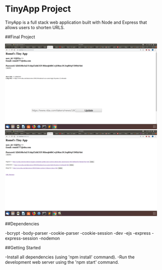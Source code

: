 # TinyApp Project

TinyApp is a full stack web application built with Node and Express that allows users to shorten URLS.

##Final Project

!["/urls page, while logged in. Can view shortened links"](https://github.com/romelt777/Tiny-App-Project/blob/master/docs/RomelTInyApp_%20urlsshortURL.png)
!["/urls/:id page, user may edit links."](https://github.com/romelt777/Tiny-App-Project/blob/master/docs/RomelTinyAppurls.png)


##Dependencies

-bcrypt
-body-parser
-cookie-parser
-cookie-session
-dev
-ejs
-express
-express-session
-nodemon


##Getting Started

-Install all dependencies (using 'npm install' command).
-Run the development web server using the 'npm start' command.